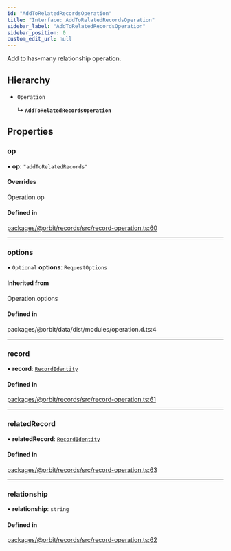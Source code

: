 ```yaml
---
id: "AddToRelatedRecordsOperation"
title: "Interface: AddToRelatedRecordsOperation"
sidebar_label: "AddToRelatedRecordsOperation"
sidebar_position: 0
custom_edit_url: null
---
```


Add to has-many relationship operation.

## Hierarchy

- `Operation`

  ↳ **`AddToRelatedRecordsOperation`**

## Properties

### op

• **op**: ``"addToRelatedRecords"``

#### Overrides

Operation.op

#### Defined in

[packages/@orbit/records/src/record-operation.ts:60](https://github.com/orbitjs/orbit/blob/6e0cbd41/packages/@orbit/records/src/record-operation.ts#L60)

___

### options

• `Optional` **options**: `RequestOptions`

#### Inherited from

Operation.options

#### Defined in

packages/@orbit/data/dist/modules/operation.d.ts:4

___

### record

• **record**: [`RecordIdentity`](RecordIdentity.md)

#### Defined in

[packages/@orbit/records/src/record-operation.ts:61](https://github.com/orbitjs/orbit/blob/6e0cbd41/packages/@orbit/records/src/record-operation.ts#L61)

___

### relatedRecord

• **relatedRecord**: [`RecordIdentity`](RecordIdentity.md)

#### Defined in

[packages/@orbit/records/src/record-operation.ts:63](https://github.com/orbitjs/orbit/blob/6e0cbd41/packages/@orbit/records/src/record-operation.ts#L63)

___

### relationship

• **relationship**: `string`

#### Defined in

[packages/@orbit/records/src/record-operation.ts:62](https://github.com/orbitjs/orbit/blob/6e0cbd41/packages/@orbit/records/src/record-operation.ts#L62)
